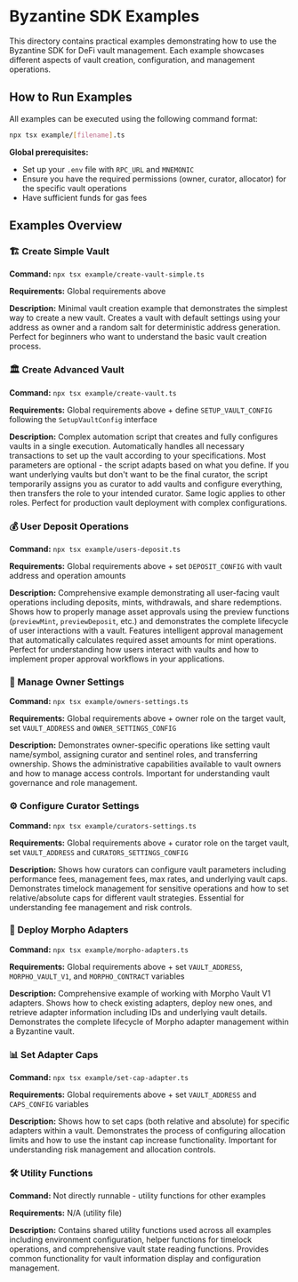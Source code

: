# Byzantine SDK Examples

This directory contains practical examples demonstrating how to use the Byzantine SDK for DeFi vault management. Each example showcases different aspects of vault creation, configuration, and management operations.

## How to Run Examples

All examples can be executed using the following command format:

```bash
npx tsx example/[filename].ts
```

**Global prerequisites:**

- Set up your `.env` file with `RPC_URL` and `MNEMONIC`
- Ensure you have the required permissions (owner, curator, allocator) for the specific vault operations
- Have sufficient funds for gas fees

## Examples Overview

### 🏗️ Create Simple Vault

**Command:** `npx tsx example/create-vault-simple.ts`

**Requirements:** Global requirements above

**Description:** Minimal vault creation example that demonstrates the simplest way to create a new vault. Creates a vault with default settings using your address as owner and a random salt for deterministic address generation. Perfect for beginners who want to understand the basic vault creation process.

### 🏛️ Create Advanced Vault

**Command:** `npx tsx example/create-vault.ts`

**Requirements:** Global requirements above + define `SETUP_VAULT_CONFIG` following the `SetupVaultConfig` interface

**Description:** Complex automation script that creates and fully configures vaults in a single execution. Automatically handles all necessary transactions to set up the vault according to your specifications. Most parameters are optional - the script adapts based on what you define. If you want underlying vaults but don't want to be the final curator, the script temporarily assigns you as curator to add vaults and configure everything, then transfers the role to your intended curator. Same logic applies to other roles. Perfect for production vault deployment with complex configurations.

### 💰 User Deposit Operations

**Command:** `npx tsx example/users-deposit.ts`

**Requirements:** Global requirements above + set `DEPOSIT_CONFIG` with vault address and operation amounts

**Description:** Comprehensive example demonstrating all user-facing vault operations including deposits, mints, withdrawals, and share redemptions. Shows how to properly manage asset approvals using the preview functions (`previewMint`, `previewDeposit`, etc.) and demonstrates the complete lifecycle of user interactions with a vault. Features intelligent approval management that automatically calculates required asset amounts for mint operations. Perfect for understanding how users interact with vaults and how to implement proper approval workflows in your applications.

### 👑 Manage Owner Settings

**Command:** `npx tsx example/owners-settings.ts`

**Requirements:** Global requirements above + owner role on the target vault, set `VAULT_ADDRESS` and `OWNER_SETTINGS_CONFIG`

**Description:** Demonstrates owner-specific operations like setting vault name/symbol, assigning curator and sentinel roles, and transferring ownership. Shows the administrative capabilities available to vault owners and how to manage access controls. Important for understanding vault governance and role management.

### ⚙️ Configure Curator Settings

**Command:** `npx tsx example/curators-settings.ts`

**Requirements:** Global requirements above + curator role on the target vault, set `VAULT_ADDRESS` and `CURATORS_SETTINGS_CONFIG`

**Description:** Shows how curators can configure vault parameters including performance fees, management fees, max rates, and underlying vault caps. Demonstrates timelock management for sensitive operations and how to set relative/absolute caps for different vault strategies. Essential for understanding fee management and risk controls.

### 🔌 Deploy Morpho Adapters

**Command:** `npx tsx example/morpho-adapters.ts`

**Requirements:** Global requirements above + set `VAULT_ADDRESS`, `MORPHO_VAULT_V1`, and `MORPHO_CONTRACT` variables

**Description:** Comprehensive example of working with Morpho Vault V1 adapters. Shows how to check existing adapters, deploy new ones, and retrieve adapter information including IDs and underlying vault details. Demonstrates the complete lifecycle of Morpho adapter management within a Byzantine vault.

### 📊 Set Adapter Caps

**Command:** `npx tsx example/set-cap-adapter.ts`

**Requirements:** Global requirements above + set `VAULT_ADDRESS` and `CAPS_CONFIG` variables

**Description:** Shows how to set caps (both relative and absolute) for specific adapters within a vault. Demonstrates the process of configuring allocation limits and how to use the instant cap increase functionality. Important for understanding risk management and allocation controls.

### 🛠️ Utility Functions

**Command:** Not directly runnable - utility functions for other examples

**Requirements:** N/A (utility file)

**Description:** Contains shared utility functions used across all examples including environment configuration, helper functions for timelock operations, and comprehensive vault state reading functions. Provides common functionality for vault information display and configuration management.
